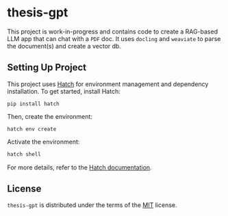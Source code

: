# thesis-gpt

This project is work-in-progress and contains code to create a RAG-based LLM app that can chat with a `PDF` doc. It uses `docling` and `weaviate` to parse the document(s) and create a vector db.
  
## Setting Up Project

This project uses [Hatch](https://hatch.pypa.io/latest/) for environment management and dependency installation. To get started, install Hatch:

```
pip install hatch
```

Then, create the environment:

```
hatch env create
```

Activate the environment:

```bash
hatch shell
```

For more details, refer to the [Hatch documentation](https://hatch.pypa.io/latest/).

## License

`thesis-gpt` is distributed under the terms of the [MIT](https://spdx.org/licenses/MIT.html) license.
